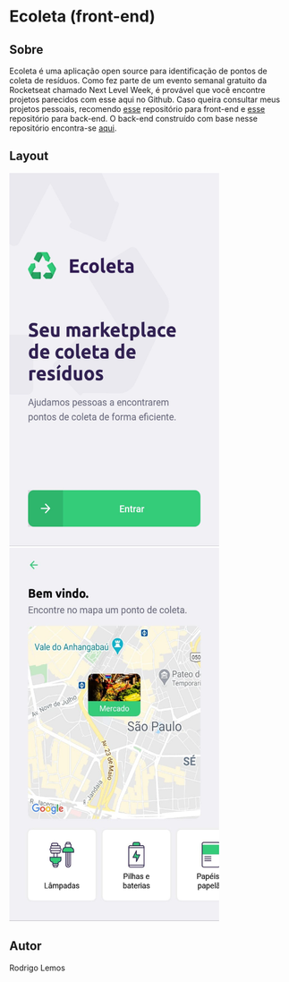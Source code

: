 # Ecoleta (front-end)

## Sobre

Ecoleta é uma aplicação open source para identificação de pontos de coleta de resíduos. Como fez parte de um evento semanal gratuito da Rocketseat chamado Next Level Week, é provável que você encontre projetos parecidos com esse aqui no Github.
Caso queira consultar meus projetos pessoais, recomendo [esse](https://github.com/rodrigolemos/my-school-front) repositório para front-end e [esse](https://github.com/rodrigolemos/my-school) repositório para back-end.
O back-end construído com base nesse repositório encontra-se [aqui](https://github.com/rodrigolemos/ecoleta).

## Layout

<p align="left" style="margin-top: 10px;">
  <img alt="Principal" src="./src/assets/ecoleta-1.jfif" width="375" height="667">
  <img alt="Principal" src="./src/assets/ecoleta-2.jfif" width="375" height="667">
</p>


## Autor

Rodrigo Lemos
